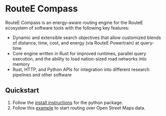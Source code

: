 # RouteE Compass

RouteE Compass is an energy-aware routing engine for the RouteE ecosystem of software tools with the following key features:

- Dynamic and extensible search objectives that allow customized blends of distance, time, cost, and energy (via RouteE Powertrain) at query-time
- Core engine written in Rust for improved runtimes, parallel query execution, and the ability to load nation-sized road networks into memory
- Rust, HTTP, and Python APIs for integration into different research pipelines and other software

## Quickstart

1. Follow the [install instructions](conda-install) for the python package.
1. Follow this [example](examples/open_street_maps_example.ipynb) to start routing over Open Street Maps data.
